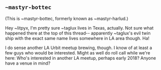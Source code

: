 ## `~mastyr-bottec`
(This is ~mastyr-bottec, formerly known as ~mastyr-harlud.)

Hey ~litpyx, I'm pretty sure ~taglux lives in Texas, actually. Not sure what happened there at the top of this thread-- apparently ~taglux's evil twin ship with the exact same name lives somewhere in LA area though. Ha!  

I do sense another LA Urbit meetup brewing, though. I know of at least a few guys who would be interested. Might as well do roll call while we're here: Who's interested in another LA meetup, perhaps early 2018? Anyone have a venue in mind?
